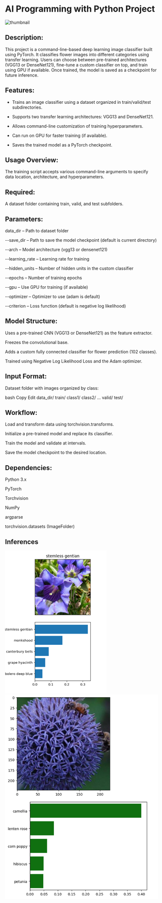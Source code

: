 # AI Programming with Python Project
![thumbnail](assests/Flowers.png)

## Description:
This project is a command-line-based deep learning image classifier built using PyTorch. It classifies flower images into different categories using transfer learning. Users can choose between pre-trained architectures (VGG13 or DenseNet121), fine-tune a custom classifier on top, and train using GPU if available. Once trained, the model is saved as a checkpoint for future inference.

## Features:

- Trains an image classifier using a dataset organized in train/valid/test subdirectories.

- Supports two transfer learning architectures: VGG13 and DenseNet121.

- Allows command-line customization of training hyperparameters.

- Can run on GPU for faster training (if available).

- Saves the trained model as a PyTorch checkpoint.

## Usage Overview:

The training script accepts various command-line arguments to specify data location, architecture, and hyperparameters.

## Required:
A dataset folder containing train, valid, and test subfolders.

## Parameters:
data_dir – Path to dataset folder

--save_dir – Path to save the model checkpoint (default is current directory)

--arch – Model architecture (vgg13 or densenet121)

--learning_rate – Learning rate for training

--hidden_units – Number of hidden units in the custom classifier

--epochs – Number of training epochs

--gpu – Use GPU for training (if available)

--optimizer – Optimizer to use (adam is default)

--criterion – Loss function (default is negative log likelihood)

## Model Structure:

Uses a pre-trained CNN (VGG13 or DenseNet121) as the feature extractor.

Freezes the convolutional base.

Adds a custom fully connected classifier for flower prediction (102 classes).

Trained using Negative Log Likelihood Loss and the Adam optimizer.

## Input Format:

Dataset folder with images organized by class:

bash
Copy
Edit
data_dir/
  train/
    class1/
    class2/
    ...
  valid/
  test/

## Workflow:

Load and transform data using torchvision.transforms.

Initialize a pre-trained model and replace its classifier.

Train the model and validate at intervals.

Save the model checkpoint to the desired location.

## Dependencies:

Python 3.x

PyTorch

Torchvision

NumPy

argparse

torchvision.datasets (ImageFolder)

## Inferences

![img1](assets/img_01.png)
![im2](assets/img_02.png)

